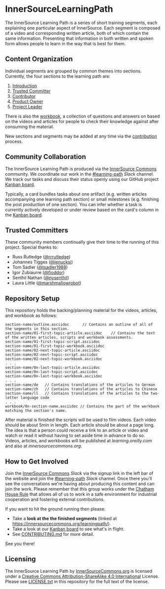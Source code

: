# InnerSourceLearningPath

The InnerSource Learning Path is a series of short training segments, each explaining one particular aspect of InnerSource.
Each segment is composed of a video and corresponding written article, both of which contain the same information.
Presenting that information in both written and spoken form allows people to learn in the way that is best for them.

## Content Organization

Individual segments are grouped by common themes into sections.
Currently, the four sections to the learning path are:

  1. [Introduction](http://innersourcecommons.org/learn/learning-path/introduction/)
  1. [Trusted Committer](http://innersourcecommons.org/learn/learning-path/trusted-committer/)
  1. [Contributor](http://innersourcecommons.org/learn/learning-path/contributor/)
  1. [Product Owner](http://innersourcecommons.org/learn/learning-path/product-owner/)
  1. [Project Leader](https://innersourcecommons.org/learn/learning-path/project-leader/)

There is also the [workbook](workbook/), a collection of questions and answers on based on the videos and articles for people to check their knowledge against after consuming the material.

New sections and segments may be added at any time via the [contribution] process.

## Community Collaboration

The InnerSource Learning Path is produced via the [InnerSource Commons] community.
We coordinate our work in the [#learning-path] _Slack_ channel.
We track our tasks and discuss their status openly using our GitHub project [Kanban board].

Typically, a card bundles tasks about one artifact (e.g. written articles accompanying one learning path section) or small milestones (e.g. finishing the post production of one section).
You can infer whether a task is currently actively developed or under review based on the card's column in the [Kanban board].

## Trusted Committers

These community members continually give their time to the running of this project.
Special thanks to:

* Russ Rutledge ([@rrrutledge])
* Johannes Tigges ([@lenucksi])
* Tom Sadler ([@tsadler1988])
* Igor Zubiaurre ([@fioddor])
* Senthil Nathan ([@nysenthil])
* Laura Little ([@marshmallowrobot])

## Repository Setup

This repository holds the backing/planning material for the videos, articles, and workbook as follows:

```
section-name/outline.asciidoc      // Contains an outline of all of the segments in this section.
section-name/01-first-topic-article.asciidoc    // Contains the text of the written articles, scripts and workbook assessments.
section-name/01-first-topic-script.asciidoc
section-name/01-first-topic-workbook.asciidoc
section-name/02-next-topic-article.asciidoc
section-name/02-next-topic-script.asciidoc
section-name/02-next-topic-workbook.asciidoc
. . .
section-name/0n-last-topic-article.asciidoc
section-name/0n-last-topic-script.asciidoc
section-name/0n-last-topic-workbook.asciidoc
. . .
section-name/de   // Contains translations of the articles to German
section-name/zh   // Contains translations of the articles to Chinese
section-name/ll   // Contains translations of the articles to the two-letter language code
. . .
workbook/0n-section-name.asciidoc // Contains the part of the workbook matching the section's name.
```

After material is finished the scripts will be used to film videos.
Each video should be about 5min in length.
Each article should be about a page long.
The idea is that a person could receive a link to an article or video and watch or read it without having to set aside time in advance to do so.
Videos, articles, and workbooks will be published at _learning.oreilly.com_ and also at _innersourcecommons.org_.

## How to Get Involved

Join the [InnerSource Commons] _Slack_ via the signup link in the left bar of the website and join the [#learning-path] _Slack_ channel.
Once there you'll see the conversations we're having about producing this content and can join the work.
Please remember that this group works under the [Chatham House Rule] that allows all of us to work in a safe environment for industrial cooperation and fostering external contributions.

If you want to hit the ground running then please:

* Take a **look at the the finished segments** (linked at https://innersourcecommons.org/learningpath/).
* Take a look at our [Kanban board] to see what's in flight.
* See [CONTRIBUTING.md][contribution] for more detail.

See you there!

[Kanban board]: https://github.com/InnerSourceCommons/InnerSourceLearningPath/projects/1
[InnerSource Commons]: http://www.innersourcecommons.org/
[#learning-path]: https://innersourcecommons.slack.com/messages/CARTU4XV2
[Chatham House Rule]: https://www.chathamhouse.org/chatham-house-rule

## Licensing
The InnerSource Learning Path by [InnerSourceCommons.org](http://innersourcecommons.org) is licensed under a [Creative Commons Attribution-ShareAlike 4.0 International](http://creativecommons.org/licenses/by-sa/4.0/) License.
Please see [LICENSE.txt] in this repository for the full text of the license.

[@rrrutledge]: https://github.com/rrrutledge
[@lenucksi]: https://github.com/lenucksi
[@tsadler1988]: https://github.com/tsadler1988
[@fioddor]: https://github.com/fioddor
[@nysenthil]: https://github.com/nysenthil
[@marshmallowrobot]: https://github.com/marshmallowrobot
[contribution]: ./CONTRIBUTING.md
[LICENSE.txt]: ./LICENSE.txt

